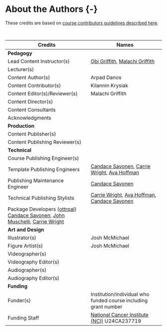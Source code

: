 
# About the Authors {-}

These credits are based on [course contributors guidelines described here](https://www.ottrproject.org/more_features.html#giving-credits-to-contributors).

&nbsp;
&nbsp;

|Credits|Names|
|-------|-----|
|**Pedagogy**||
|Lead Content Instructor(s)|[Obi Griffith], [Malachi Griffith]|
|Lecturer(s)| |
|Content Author(s) | Arpad Danos|
|Content Contributor(s) | Kilannin Krysiak|
|Content Editor(s)/Reviewer(s) | Malachi Griffith|
|Content Director(s) | |
|Content Consultants | |
|Acknowledgments| |
|**Production**| |
|Content Publisher(s)| |
|Content Publishing Reviewer(s)| |
|**Technical**||
|Course Publishing Engineer(s)| |
|Template Publishing Engineers|[Candace Savonen], [Carrie Wright], [Ava Hoffman]|
|Publishing Maintenance Engineer|[Candace Savonen]|
|Technical Publishing Stylists|[Carrie Wright], [Ava Hoffman], [Candace Savonen]|
|Package Developers ([ottrpal]) [Candace Savonen], [John Muschelli], [Carrie Wright]|
|**Art and Design**||
|Illustrator(s)| Josh McMichael|
|Figure Artist(s)| Josh McMichael|
|Videographer(s)| |
|Videography Editor(s)| |
|Audiographer(s)| |
|Audiography Editor(s)| |
|**Funding**||
|Funder(s)| Institution/individual who funded course including grant number|
|Funding Staff| [National Cancer Institute (NCI)](https://www.cancer.gov/) U24CA237719|


<!-- Author information -->

[Obi Griffith]: https://griffithlab.org
[Malachi Griffith]: https://griffithlab.org
[John Muschelli]: https://johnmuschelli.com/
[Candace Savonen]: https://www.cansavvy.com/
[Carrie Wright]: https://carriewright11.github.io/
[Ava Hoffman]: https://www.avahoffman.com/

<!-- Links -->

[ottrpal]: https://github.com/jhudsl/ottrpal
